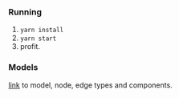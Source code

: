 ### Running
1. `yarn install`
2. `yarn start`
3. profit.

### Models
[link](https://github.com/patternfly/react-topology/blob/main/packages/module/src/types.ts) to model, node, edge types and components.
